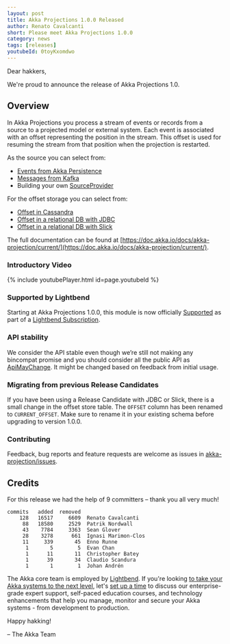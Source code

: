 ```yaml
---
layout: post
title: Akka Projections 1.0.0 Released
author: Renato Cavalcanti
short: Please meet Akka Projections 1.0.0
category: news
tags: [releases]
youtubeId: 0toyKxomdwo
---
```


Dear hakkers,

We're proud to announce the release of Akka Projections 1.0.

## Overview

In Akka Projections you process a stream of events or records from a source to a projected model or external system. Each event is associated with an offset representing the position in the stream. This offset is used for resuming the stream from that position when the projection is restarted.

As the source you can select from:

* [Events from Akka Persistence](https://doc.akka.io/docs/akka-projection/current/eventsourced.html)
* [Messages from Kafka](https://doc.akka.io/docs/akka-projection/current/kafka.html)
* Building your own [SourceProvider](https://doc.akka.io/api/akka-projection/current/akka/projection/scaladsl/SourceProvider.html)

For the offset storage you can select from:

* [Offset in Cassandra](https://doc.akka.io/docs/akka-projection/current/cassandra.html)
* [Offset in a relational DB with JDBC](https://doc.akka.io/docs/akka-projection/current/jdbc.html)
* [Offset in a relational DB with Slick](https://doc.akka.io/docs/akka-projection/current/slick.html)

The full documentation can be found at [https://doc.akka.io/docs/akka-projection/current/](https://doc.akka.io/docs/akka-projection/current/).

### Introductory Video

{% include youtubePlayer.html id=page.youtubeId %}

### Supported by Lightbend

Starting at Akka Projections 1.0.0, this module is now officially
[Supported](https://developer.lightbend.com/docs/introduction/getting-help/support-terminology.html)
as part of a [Lightbend Subscription](https://www.lightbend.com/akka#subscription).

### API stability

We consider the API stable even though we’re still not making any bincompat promise and you should consider all the public API as [ApiMayChange](https://doc.akka.io/docs/akka/current/common/may-change.html). It might be changed based on feedback from initial usage.

### Migrating from previous Release Candidates

If you have been using a Release Candidate with JDBC or Slick, there is a small change in the offset store table. The `OFFSET` column has been renamed to `CURRENT_OFFSET`. Make sure to rename it in your existing schema before upgrading to version 1.0.0.

### Contributing

Feedback, bug reports and feature requests are welcome as issues in [akka-projection/issues](https://github.com/akka/akka-projection/issues).

## Credits

For this release we had the help of 9 committers – thank you all very much!

```
commits   added  removed
    128   16517     6609  Renato Cavalcanti
     88   18580     2529  Patrik Nordwall
     43    7784     3363  Sean Glover
     28    3278      661  Ignasi Marimon-Clos
     11     339       45  Enno Runne
      1       5        5  Evan Chan
      1      11       11  Christopher Batey
      1      39       34  Claudio Scandura
      1       1        1  Johan Andrén
```

The Akka core team is employed by [Lightbend](https://www.lightbend.com/). If you're looking [to take your Akka systems to the next level](https://www.lightbend.com/akka#subscription), let's [set up a time](https://www.lightbend.com/contact) to discuss our enterprise-grade expert support, self-paced education courses, and technology enhancements that help you manage, monitor and secure your Akka systems - from development to production.

Happy hakking!

– The Akka Team
